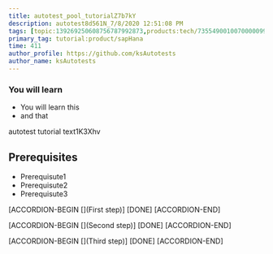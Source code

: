 ```yaml
---
title: autotest_pool_tutorialZ7b7kY
description: autotest8d561N_7/8/2020 12:51:08 PM
tags: [topic:139269250608756787992873,products:tech/73554900100700000996,tutorial:experience/advanced]
primary_tag: tutorial:product/sapHana
time: 411
author_profile: https://github.com/ksAutotests
author_name: ksAutotests
---
```

### You will learn
- You will learn this
- and that

autotest tutorial text1K3Xhv

## Prerequisites
- Prerequisute1
- Prerequisute2
- Prerequisute3

[ACCORDION-BEGIN [](First step)]
[DONE]
[ACCORDION-END]

[ACCORDION-BEGIN [](Second step)]
[DONE]
[ACCORDION-END]

[ACCORDION-BEGIN [](Third step)]
[DONE]
[ACCORDION-END]

